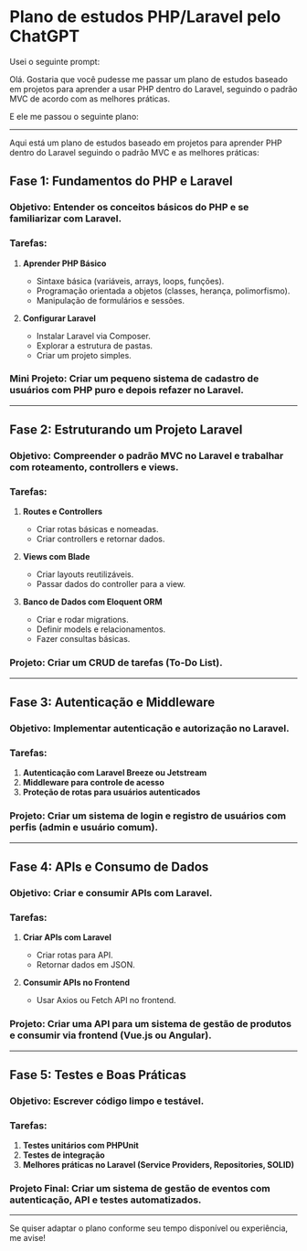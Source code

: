 # Plano de estudos PHP/Laravel pelo ChatGPT

Usei o seguinte prompt:

Olá. Gostaria que você pudesse me passar um plano de estudos baseado em projetos para aprender a usar PHP dentro do Laravel, seguindo o padrão MVC de acordo com as melhores práticas.

E ele me passou o seguinte plano:

---

Aqui está um plano de estudos baseado em projetos para aprender PHP dentro do Laravel seguindo o padrão MVC e as melhores práticas:

## **Fase 1: Fundamentos do PHP e Laravel**
### **Objetivo:** Entender os conceitos básicos do PHP e se familiarizar com Laravel.

### **Tarefas:**
1. **Aprender PHP Básico**
   - Sintaxe básica (variáveis, arrays, loops, funções).
   - Programação orientada a objetos (classes, herança, polimorfismo).
   - Manipulação de formulários e sessões.

2. **Configurar Laravel**
   - Instalar Laravel via Composer.
   - Explorar a estrutura de pastas.
   - Criar um projeto simples.

### **Mini Projeto:** Criar um pequeno sistema de cadastro de usuários com PHP puro e depois refazer no Laravel.

---

## **Fase 2: Estruturando um Projeto Laravel**
### **Objetivo:** Compreender o padrão MVC no Laravel e trabalhar com roteamento, controllers e views.

### **Tarefas:**
1. **Routes e Controllers**
   - Criar rotas básicas e nomeadas.
   - Criar controllers e retornar dados.

2. **Views com Blade**
   - Criar layouts reutilizáveis.
   - Passar dados do controller para a view.

3. **Banco de Dados com Eloquent ORM**
   - Criar e rodar migrations.
   - Definir models e relacionamentos.
   - Fazer consultas básicas.

### **Projeto:** Criar um CRUD de tarefas (To-Do List).

---

## **Fase 3: Autenticação e Middleware**
### **Objetivo:** Implementar autenticação e autorização no Laravel.

### **Tarefas:**
1. **Autenticação com Laravel Breeze ou Jetstream**
2. **Middleware para controle de acesso**
3. **Proteção de rotas para usuários autenticados**

### **Projeto:** Criar um sistema de login e registro de usuários com perfis (admin e usuário comum).

---

## **Fase 4: APIs e Consumo de Dados**
### **Objetivo:** Criar e consumir APIs com Laravel.

### **Tarefas:**
1. **Criar APIs com Laravel**
   - Criar rotas para API.
   - Retornar dados em JSON.

2. **Consumir APIs no Frontend**
   - Usar Axios ou Fetch API no frontend.

### **Projeto:** Criar uma API para um sistema de gestão de produtos e consumir via frontend (Vue.js ou Angular).

---

## **Fase 5: Testes e Boas Práticas**
### **Objetivo:** Escrever código limpo e testável.

### **Tarefas:**
1. **Testes unitários com PHPUnit**
2. **Testes de integração**
3. **Melhores práticas no Laravel (Service Providers, Repositories, SOLID)**

### **Projeto Final:** Criar um sistema de gestão de eventos com autenticação, API e testes automatizados.

---

Se quiser adaptar o plano conforme seu tempo disponível ou experiência, me avise!
